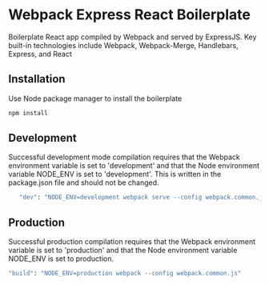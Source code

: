 # Webpack Express React Boilerplate
Boilerplate React app compiled by Webpack and served by ExpressJS.
Key built-in technologies include Webpack, Webpack-Merge, Handlebars, Express, and React

## Installation
Use Node package manager to install the boilerplate
```bash
npm install
```

## Development
Successful development mode compilation requires that the Webpack environment variable is set to 'development' and that the Node environment variable NODE_ENV is set to 'development'. This is written in the package.json file and should not be changed.
```bash
   "dev": "NODE_ENV=development webpack serve --config webpack.common.js --env development"
```

## Production
Successful production compilation requires that the Webpack environment variable is set to 'production' and that the Node environment variable NODE_ENV is set to production.
```bash
"build": "NODE_ENV=production webpack --config webpack.common.js"
```